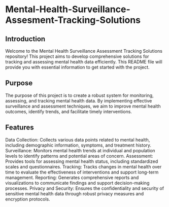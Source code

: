 # Mental-Health-Surveillance-Assesment-Tracking-Solutions
## Introduction
Welcome to the Mental Health Surveillance Assessment Tracking Solutions repository! This project aims to develop comprehensive solutions for tracking and assessing mental health data efficiently. This README file will provide you with essential information to get started with the project.

## Purpose
The purpose of this project is to create a robust system for monitoring, assessing, and tracking mental health data. By implementing effective surveillance and assessment techniques, we aim to improve mental health outcomes, identify trends, and facilitate timely interventions.

## Features
Data Collection: Collects various data points related to mental health, including demographic information, symptoms, and treatment history.
Surveillance: Monitors mental health trends at individual and population levels to identify patterns and potential areas of concern.
Assessment: Provides tools for assessing mental health status, including standardized scales and questionnaires.
Tracking: Tracks changes in mental health over time to evaluate the effectiveness of interventions and support long-term management.
Reporting: Generates comprehensive reports and visualizations to communicate findings and support decision-making processes.
Privacy and Security: Ensures the confidentiality and security of sensitive mental health data through robust privacy measures and encryption protocols.


